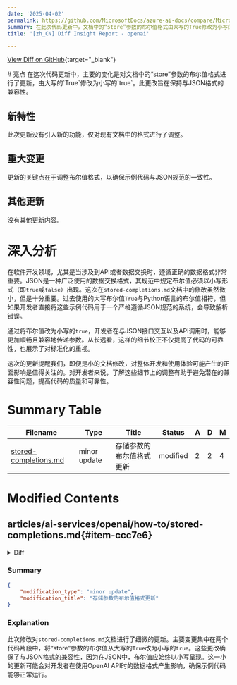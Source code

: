 ```yaml
---
date: '2025-04-02'
permalink: https://github.com/MicrosoftDocs/azure-ai-docs/compare/MicrosoftDocs:11d129c...MicrosoftDocs:63f4fcb
summary: 在此次代码更新中，文档中的“store”参数的布尔值格式由大写的True修改为小写的true，以确保与JSON格式的兼容性。此次更新没有引入新功能，仅是对格式进行了调整。该修改尽管小，但对遵循JSON规范至关重要，有助于避免开发者在使用示例代码时可能出现的解析错误。同时，这也提高了代码的可靠性，强调了对标准化的重视。这样的细节调整对于整体开发和使用体验都有积极影响。
title: '[zh_CN] Diff Insight Report - openai'

---
```


[View Diff on GitHub](https://github.com/MicrosoftDocs/azure-ai-docs/compare/MicrosoftDocs:11d129c...MicrosoftDocs:63f4fcb){target="_blank"}

<format>
# 亮点
在这次代码更新中，主要的变化是对文档中的“store”参数的布尔值格式进行了更新，由大写的`True`修改为小写的`true`。此更改旨在保持与JSON格式的兼容性。

## 新特性
此次更新没有引入新的功能，仅对现有文档中的格式进行了调整。

## 重大变更
更新的关键点在于调整布尔值格式，以确保示例代码与JSON规范的一致性。

## 其他更新
没有其他更新内容。

# 深入分析
在软件开发领域，尤其是当涉及到API或者数据交换时，遵循正确的数据格式非常重要。JSON是一种广泛使用的数据交换格式，其规范中规定布尔值必须以小写形式（即`true`或`false`）出现。这次在`stored-completions.md`文档中的修改虽然微小，但是十分重要。过去使用的大写布尔值`True`与Python语言的布尔值相符，但如果开发者直接将这些示例代码用于一个严格遵循JSON规范的系统，会导致解析错误。

通过将布尔值改为小写的`true`，开发者在与JSON接口交互以及API调用时，能够更加顺畅且兼容地传递参数。从长远看，这样的细节校正不仅提高了代码的可靠性，也展示了对标准化的重视。

这次的更新提醒我们，即便是小的文档修改，对整体开发和使用体验可能产生的正面影响是值得关注的。对开发者来说，了解这些细节上的调整有助于避免潜在的兼容性问题，提高代码的质量和可靠性。
</format>

# Summary Table
|  Filename  | Type |    Title    | Status | A  | D  | M  |
|------------|------|-------------|--------|----|----|----|
| [stored-completions.md](#item-ccc7e6) | minor update | 存储参数的布尔值格式更新 | modified | 2 | 2 | 4 | 


# Modified Contents
## articles/ai-services/openai/how-to/stored-completions.md{#item-ccc7e6}

<details>
<summary>Diff</summary>
````diff
@@ -115,7 +115,7 @@ curl $AZURE_OPENAI_ENDPOINT/openai/deployments/gpt-4o/chat/completions?api-versi
   -H "Authorization: Bearer $AZURE_OPENAI_AUTH_TOKEN" \
   -d '{
     "model": "gpt-4o",
-    "store": True,
+    "store": true,
     "messages": [
       {
         "role": "system",
@@ -137,7 +137,7 @@ curl $AZURE_OPENAI_ENDPOINT/openai/deployments/gpt-4o/chat/completions?api-versi
   -H "api-key: $AZURE_OPENAI_API_KEY" \
   -d '{
     "model": "gpt-4o",
-    "store": True,
+    "store": true,
     "messages": [
       {
         "role": "system",
````
</details>

### Summary

```json
{
    "modification_type": "minor update",
    "modification_title": "存储参数的布尔值格式更新"
}
```

### Explanation
此次修改对`stored-completions.md`文档进行了细微的更新。主要变更集中在两个代码片段中，将“store”参数的布尔值从大写的`True`改为小写的`true`。这些更改确保了与JSON格式的兼容性，因为在JSON中，布尔值应始终以小写呈现。这一小的更新可能会对开发者在使用OpenAI API时的数据格式产生影响，确保示例代码能够正常运行。


